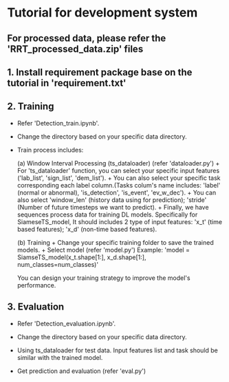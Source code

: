 # Tutorial for development system

## For processed data, please refer the 'RRT_processed_data.zip' files

## 1. Install requirement package base on the tutorial in 'requirement.txt'

## 2. Training
- Refer 'Detection_train.ipynb'.

- Change the directory based on your specific data directory.

- Train process includes:

    (a) Window Interval Processing (ts_dataloader) (refer 'dataloader.py')
        +  For 'ts_dataloader' function, you can select your specific input features ('lab_list', 'sign_list', 'dem_list').
        + You can also select your specific task corresponding each label column.(Tasks colum's name includes: 'label' (normal or abnormal), 'is_detection', 'is_event', 'ev_w_dec').
        + You can also select 'window_len' (history data using for prediction); 'stride' (Number of future timesteps we want to predict).
        + Finally, we have sequences process data for training DL models.
        Specifically for SiameseTS_model, It should includes 2 type of input features: 'x_t' (time based features); 'x_d' (non-time based features).

    (b) Training
        + Change your specific training folder to save the trained models.
        + Select model (refer 'model.py')
        Example: 'model = SiamseTS_model(x_t.shape[1:], x_d.shape[1:], num_classes=num_classes)'

    You can design your training strategy to improve the model's performance.

## 3. Evaluation
- Refer 'Detection_evaluation.ipynb'.

- Change the directory based on your specific data directory.

- Using ts_dataloader for test data. Input features list and task should be similar with the trained model.

- Get prediction and evaluation (refer 'eval.py')

